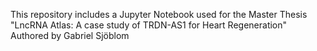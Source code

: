 This repository includes a Jupyter Notebook used for the Master Thesis "LncRNA Atlas: A case study of TRDN-AS1 for Heart Regeneration"
Authored by Gabriel Sjöblom
